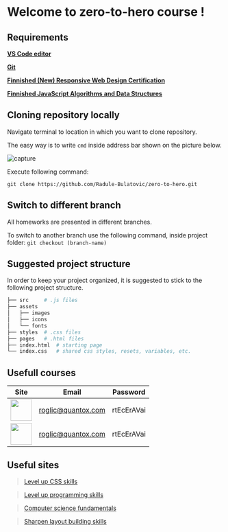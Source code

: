 # Welcome to zero-to-hero course !

## Requirements

[**VS Code editor**](https://code.visualstudio.com/)

[**Git**](https://git-scm.com/download/win)

[**Finnished (New) Responsive Web Design Certification**](https://www.freecodecamp.org/learn/2022/responsive-web-design/)

[**Finnished JavaScript Algorithms and Data Structures**](https://www.freecodecamp.org/learn/javascript-algorithms-and-data-structures/)

## Cloning repository locally

Navigate terminal to location in which you want to clone repository.

The easy way is to write `cmd` inside address bar shown on the picture below.

![capture](https://user-images.githubusercontent.com/66704768/206872745-7c26550d-1d2b-4363-a534-60196af9c4bb.PNG)

Execute following command: 

`git clone https://github.com/Radule-Bulatovic/zero-to-hero.git`

## Switch to different branch

All homeworks are presented in different branches.

To switch to another branch use the following command, inside project folder: `git checkout (branch-name)`

## Suggested project structure

In order to keep your project organized, it is suggested to stick to the following project structure.

```bash
├── src 	# .js files
├── assets
│   ├── images
│   ├── icons
│   └── fonts
├── styles 	# .css files
├── pages 	# .html files
├── index.html	# starting page
└── index.css	# shared css styles, resets, variables, etc.
```

## Usefull courses
| Site | Email | Password |
| :----: | :----: | :----: |
| [<img src="https://user-images.githubusercontent.com/66704768/206873991-d9f671a1-af8e-4b60-8e8c-bbe96e45f9a0.png" height="50"/>](https://www.pluralsight.com/) | roglic@quantox.com | rtEcErAVai |
| [<img src="https://user-images.githubusercontent.com/66704768/206874519-38cee828-fb29-4b09-83c6-62af2cf26aed.png" height="50"/>](https://www.udemy.com/) | roglic@quantox.com | rtEcErAVai |

## Useful sites

> [Level up CSS skills](https://cssbattle.dev/)

> [Level up programming skills](https://leetcode.com/)

> [Computer science fundamentals](https://www.edx.org/course/introduction-computer-science-harvardx-cs50x)

> [Sharpen layout building skills](https://www.frontendmentor.io/)
